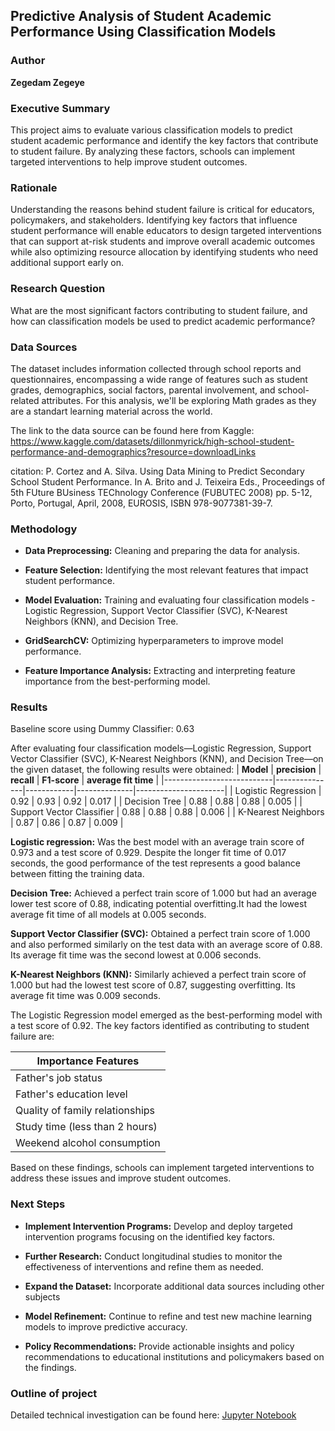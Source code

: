 ## Predictive Analysis of Student Academic Performance Using Classification Models
### Author
**Zegedam Zegeye**
### Executive Summary
This project aims to evaluate various classification models to predict student academic performance and identify the key factors that contribute to student failure. By analyzing these factors, schools can implement targeted interventions to help improve student outcomes.

### Rationale
Understanding the reasons behind student failure is critical for educators, policymakers, and stakeholders. Identifying key factors that influence student performance will enable educators to design targeted interventions that can support at-risk students and improve overall academic outcomes while also optimizing resource allocation by identifying students who need additional support early on.

### Research Question
What are the most significant factors contributing to student failure, and how can classification models be used to predict academic performance?

### Data Sources
The dataset includes information collected through school reports and questionnaires, encompassing a wide range of features such as student grades, demographics, social factors, parental involvement, and school-related attributes. For this analysis, we'll be exploring Math grades as they are a standart learning material across the world. 

The link to the data source can be found here from Kaggle: https://www.kaggle.com/datasets/dillonmyrick/high-school-student-performance-and-demographics?resource=downloadLinks

citation: P. Cortez and A. Silva. Using Data Mining to Predict Secondary School Student Performance. In A. Brito and J. Teixeira Eds., Proceedings of 5th FUture BUsiness TEChnology Conference (FUBUTEC 2008) pp. 5-12, Porto, Portugal, April, 2008, EUROSIS, ISBN 978-9077381-39-7.

### Methodology
* **Data Preprocessing:** Cleaning and preparing the data for analysis.

* **Feature Selection:** Identifying the most relevant features that impact student performance.

* **Model Evaluation:** Training and evaluating four classification models - Logistic Regression, Support Vector Classifier (SVC), K-Nearest Neighbors (KNN), and Decision Tree.

* **GridSearchCV:** Optimizing hyperparameters to improve model performance.

* **Feature Importance Analysis:** Extracting and interpreting feature importance from the best-performing model.

### Results
Baseline score using Dummy Classifier: 0.63

After evaluating four classification models—Logistic Regression, Support Vector Classifier (SVC), K-Nearest Neighbors (KNN), and Decision Tree—on the given dataset, the following results were obtained:
| **Model**                 | **precision** | **recall** | **F1-score** | **average fit time** |
|---------------------------|---------------|------------|--------------|----------------------|
| Logistic Regression       | 0.92          | 0.93       | 0.92         | 0.017                |
| Decision Tree             | 0.88          | 0.88       | 0.88         | 0.005                |
| Support Vector Classifier | 0.88          | 0.88       | 0.88         | 0.006                |
| K-Nearest Neighbors       | 0.87          | 0.86       | 0.87         | 0.009                |

__Logistic regression:__ Was the best model with an average train score of 0.973 and a test score of 0.929. Despite the longer fit time of 0.017 seconds, the good performance of the test represents a good balance between fitting the training data.

__Decision Tree:__ Achieved a perfect train score of 1.000 but had an average lower test score of 0.88, indicating potential overfitting.It had the lowest average fit time of all models at 0.005 seconds.

__Support Vector Classifier (SVC):__ Obtained a perfect train score of 1.000 and also performed similarly on the test data with an average score of 0.88.  Its average fit time was the second lowest at 0.006 seconds.

__K-Nearest Neighbors (KNN):__  Similarly achieved a perfect train score of 1.000 but had the lowest test score of 0.87, suggesting overfitting. Its average fit time was 0.009 seconds.

The Logistic Regression model emerged as the best-performing model with a test score of 0.92. The key factors identified as contributing to student failure are:

| Importance Features             |
|---------------------------------|
| Father's job status             |
| Father's education level        |
| Quality of family relationships |
| Study time (less than 2 hours)  |
| Weekend alcohol consumption     |

Based on these findings, schools can implement targeted interventions to address these issues and improve student outcomes.

### Next Steps
* **Implement Intervention Programs:** Develop and deploy targeted intervention programs focusing on the identified key factors.
* **Further Research:** Conduct longitudinal studies to monitor the effectiveness of interventions and refine them as needed.
* **Expand the Dataset:** Incorporate additional data sources including other subjects

* **Model Refinement:** Continue to refine and test new machine learning models to improve predictive accuracy.
* **Policy Recommendations:** Provide actionable insights and policy recommendations to educational institutions and policymakers based on the findings.

### Outline of project
Detailed technical investigation can be found here: [Jupyter Notebook](https://github.com/Ziggy-Z/Capstone-Project/blob/main/Capstone_Project_20.1.ipynb)